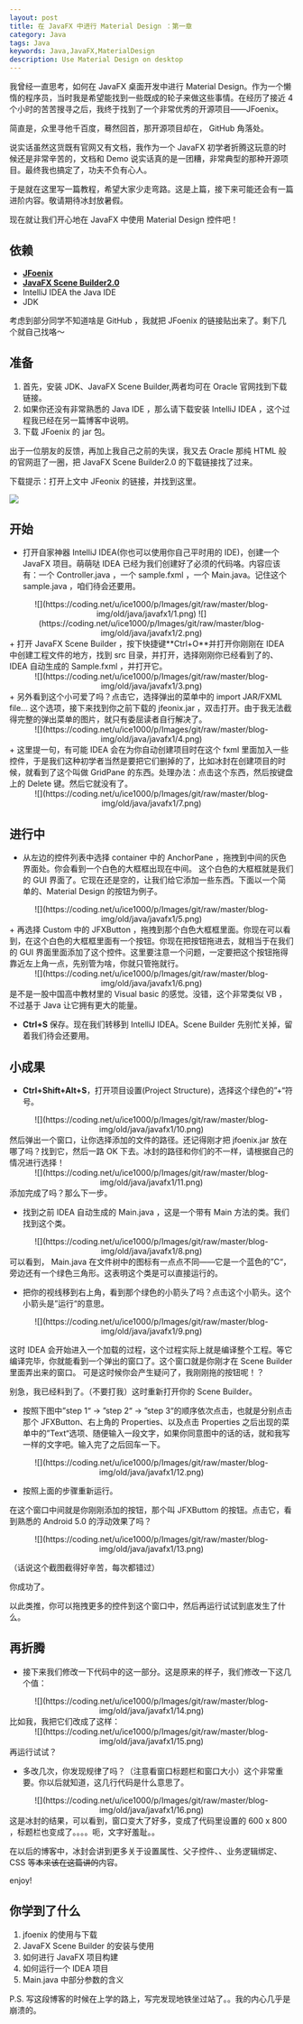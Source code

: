 ```yaml
---
layout: post
title: 在 JavaFX 中进行 Material Design ：第一章
category: Java
tags: Java
keywords: Java,JavaFX,MaterialDesign
description: Use Material Design on desktop
---
```


我曾经一直思考，如何在 JavaFX 桌面开发中进行 Material Design。作为一个懒惰的程序员，当时我是希望能找到一些既成的轮子来做这些事情。在经历了接近 4 个小时的苦苦搜寻之后，我终于找到了一个非常优秀的开源项目——JFoenix。

简直是，众里寻他千百度，蓦然回首，那开源项目却在， GitHub 角落处。

说实话虽然这货既有官网又有文档，我作为一个 JavaFX 初学者折腾这玩意的时候还是非常辛苦的，文档和 Demo 说实话真的是一团糟，非常典型的那种开源项目。最终我也搞定了，功夫不负有心人。

于是就在这里写一篇教程，希望大家少走弯路。这是上篇，接下来可能还会有一篇进阶内容。敬请期待冰封放暑假。

现在就让我们开心地在 JavaFX 中使用 Material Design 控件吧！

## 依赖

+ **[JFoenix](https://github.com/jfoenixadmin/JFoenix)**
+ **[JavaFX Scene Builder2.0](http://www.oracle.com/technetwork/java/javafxscenebuilder-1x-archive-2199384.html)**
+ IntelliJ IDEA the Java IDE
+ JDK

考虑到部分同学不知道啥是 GitHub ，我就把 JFoenix 的链接贴出来了。剩下几个就自己找咯～

## 准备

1. 首先，安装 JDK、JavaFX Scene Builder,两者均可在 Oracle 官网找到下载链接。
1. 如果你还没有非常熟悉的 Java IDE ，那么请下载安装 IntelliJ IDEA ，这个过程我已经在另一篇博客中说明。
1. 下载 JFoenix 的 jar 包。

出于一位朋友的反馈，再加上我自己之前的失误，我又去 Oracle 那纯 HTML 般的官网逛了一圈，把 JavaFX Scene Builder2.0 的下载链接找了过来。

下载提示：打开上文中 JFeonix 的链接，并找到这里。

<img src="https://coding.net/u/ice1000/p/Images/git/raw/master/blog-img/old/java/javafx1/0.png" align="center">

## 开始

+ 打开自家神器 IntelliJ IDEA(你也可以使用你自己平时用的 IDE)，创建一个 JavaFX 项目。萌萌哒 IDEA 已经为我们创建好了必须的代码咯。内容应该有：一个 Controller.java ，一个 sample.fxml ，一个 Main.java。记住这个 sample.java ，咱们待会还要用。
<center>
    ![](https://coding.net/u/ice1000/p/Images/git/raw/master/blog-img/old/java/javafx1/1.png)    ![](https://coding.net/u/ice1000/p/Images/git/raw/master/blog-img/old/java/javafx1/2.png)
</center>
+ 打开 JavaFX Scene Builder ，按下快捷键**Ctrl+O**并打开你刚刚在 IDEA 中创建工程文件的地方，找到 src 目录，并打开，选择刚刚你已经看到了的、IDEA 自动生成的 Sample.fxml ，并打开它。
<center>
    ![](https://coding.net/u/ice1000/p/Images/git/raw/master/blog-img/old/java/javafx1/3.png)
</center>
+ 另外看到这个小可爱了吗？点击它，选择弹出的菜单中的 import JAR/FXML file... 这个选项，接下来找到你之前下载的 jfeonix.jar ，双击打开。由于我无法截得完整的弹出菜单的图片，就只有委屈读者自行解决了。
<center>
    ![](https://coding.net/u/ice1000/p/Images/git/raw/master/blog-img/old/java/javafx1/4.png)
</center>
+ 这里提一句，有可能 IDEA 会在为你自动创建项目时在这个 fxml 里面加入一些控件，于是我们这种初学者当然是要把它们删掉的了，比如冰封在创建项目的时候，就看到了这个叫做 GridPane 的东西。处理办法：点击这个东西，然后按键盘上的 Delete 键。然后它就没有了。
<center>
    ![](https://coding.net/u/ice1000/p/Images/git/raw/master/blog-img/old/java/javafx1/7.png)
</center>

## 进行中
+ 从左边的控件列表中选择 container 中的 AnchorPane ，拖拽到中间的灰色界面处。你会看到一个白色的大框框出现在中间。 这个白色的大框框就是我们的 GUI 界面了。它现在还是空的，让我们给它添加一些东西。下面以一个简单的、Material Design 的按钮为例子。
<center>
    ![](https://coding.net/u/ice1000/p/Images/git/raw/master/blog-img/old/java/javafx1/5.png)
</center>
+ 再选择 Custom 中的 JFXButton ，拖拽到那个白色大框框里面。你现在可以看到，在这个白色的大框框里面有一个按钮。你现在把按钮拖进去，就相当于在我们的 GUI 界面里面添加了这个控件。这里要注意一个问题，一定要把这个按钮拖得靠近左上角一点，先别管为啥，你就只管拖就行。
<center>
    ![](https://coding.net/u/ice1000/p/Images/git/raw/master/blog-img/old/java/javafx1/6.png)
</center>
是不是一股中国高中教材里的 Visual basic 的感觉。没错，这个非常类似 VB ，不过基于 Java 让它拥有更大的能量。

+ **Ctrl+S** 保存。现在我们转移到 IntelliJ IDEA。Scene Builder 先别忙关掉，留着我们待会还要用。

## 小成果

+ **Ctrl+Shift+Alt+S**，打开项目设置(Project Structure)，选择这个绿色的”+“符号。
<center>
    ![](https://coding.net/u/ice1000/p/Images/git/raw/master/blog-img/old/java/javafx1/10.png)
</center>
然后弹出一个窗口，让你选择添加的文件的路径。还记得刚才把 jfoenix.jar 放在哪了吗？找到它，然后一路 OK 下去。冰封的路径和你们的不一样，请根据自己的情况进行选择！
<center>
    ![](https://coding.net/u/ice1000/p/Images/git/raw/master/blog-img/old/java/javafx1/11.png)
</center>
添加完成了吗？那么下一步。

+ 找到之前 IDEA 自动生成的 Main.java ，这是一个带有 Main 方法的类。我们找到这个类。
<center>
    ![](https://coding.net/u/ice1000/p/Images/git/raw/master/blog-img/old/java/javafx1/8.png)
</center>
可以看到， Main.java 在文件树中的图标有一点点不同——它是一个蓝色的”C“，旁边还有一个绿色三角形。这表明这个类是可以直接运行的。

+ 把你的视线移到右上角，看到那个绿色的小箭头了吗？点击这个小箭头。这个小箭头是”运行“的意思。
<center>
    ![](https://coding.net/u/ice1000/p/Images/git/raw/master/blog-img/old/java/javafx1/9.png)
</center>

这时 IDEA 会开始进入一个加载的过程，这个过程实际上就是编译整个工程。等它编译完毕，你就能看到一个弹出的窗口了。这个窗口就是你刚才在 Scene Builder 里面弄出来的窗口。
可是这时候你会产生疑问了，我刚刚拖的按钮呢！？

别急，我已经料到了。（不要打我）这时重新打开你的 Scene Builder。

+ 按照下图中”step 1“ -> ”step 2“ -> ”step 3“的顺序依次点击，也就是分别点击那个 JFXButton、右上角的 Properties、以及点击 Properties 之后出现的菜单中的”Text“选项、随便输入一段文字，如果你同意图中的话的话，就和我写一样的文字吧。输入完了之后回车一下。
<center>
    ![](https://coding.net/u/ice1000/p/Images/git/raw/master/blog-img/old/java/javafx1/12.png)
</center>

+ 按照上面的步骤重新运行。

在这个窗口中间就是你刚刚添加的按钮，那个叫 JFXButtom 的按钮。点击它，看到熟悉的 Android 5.0 的浮动效果了吗？
<center>
    ![](https://coding.net/u/ice1000/p/Images/git/raw/master/blog-img/old/java/javafx1/13.png)
</center>

（话说这个截图截得好辛苦，每次都错过）

你成功了。

以此类推，你可以拖拽更多的控件到这个窗口中，然后再运行试试到底发生了什么。

## 再折腾

+ 接下来我们修改一下代码中的这一部分。这是原来的样子，我们修改一下这几个值：
<center>
    ![](https://coding.net/u/ice1000/p/Images/git/raw/master/blog-img/old/java/javafx1/14.png)
</center>
比如我，我把它们改成了这样：
<center>
    ![](https://coding.net/u/ice1000/p/Images/git/raw/master/blog-img/old/java/javafx1/15.png)
</center>
再运行试试？

+ 多改几次，你发现规律了吗？（注意看窗口标题栏和窗口大小）这个非常重要。你以后就知道，这几行代码是什么意思了。
<center>
    ![](https://coding.net/u/ice1000/p/Images/git/raw/master/blog-img/old/java/javafx1/16.png)
</center>
这是冰封的结果，可以看到，窗口变大了好多，变成了代码里设置的 600 x 800 ，标题栏也变成了。。。。呃，文字好羞耻。。

在以后的博客中，冰封会讲到更多关于设置属性、父子控件、、业务逻辑绑定、CSS 等~~本来该在这篇讲的~~内容。

enjoy!

## 你学到了什么
1. jfoenix 的使用与下载
1. JavaFX Scene Builder 的安装与使用
1. 如何进行 JavaFX 项目构建
1. 如何运行一个 IDEA 项目
1. Main.java 中部分参数的含义

P.S. 写这段博客的时候在上学的路上，写完发现地铁坐过站了。。我的内心几乎是崩溃的。
